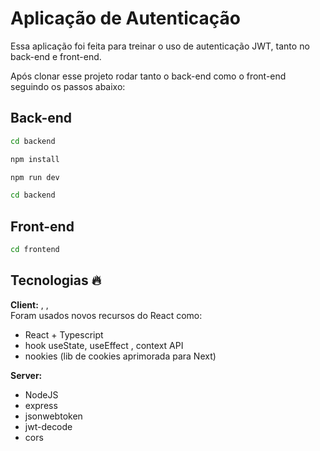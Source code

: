 # Aplicação de Autenticação

Essa aplicação foi feita para treinar o uso de autenticação JWT, tanto no back-end e front-end.

Após clonar esse projeto rodar tanto o back-end como o front-end seguindo os passos abaixo:

## Back-end

```bash
cd backend
```

```bash
npm install
```

```bash
npm run dev
```

```bash
cd backend
```

## Front-end

```bash
cd frontend
```

## Tecnologias 🔥

**Client:** , ,
\
Foram usados novos recursos do React como:

- React + Typescript
- hook useState, useEffect , context API
- nookies (lib de cookies aprimorada para Next)

**Server:**

- NodeJS
- express
- jsonwebtoken
- jwt-decode
- cors
